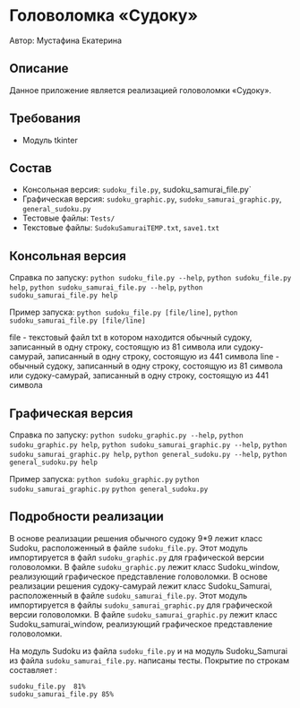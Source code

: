 # Головоломка «Судоку»

Автор: Мустафина Екатерина


## Описание
Данное приложение является реализацией головоломки «Судоку».


## Требования
* Модуль tkinter


## Состав
* Консольная версия: `sudoku_file.py`, sudoku_samurai_file.py`
* Графическая версия: `sudoku_graphic.py`, 
`sudoku_samurai_graphic.py`, `general_sudoku.py`
* Тестовые файлы: `Tests/`
* Текстовые файлы: `SudokuSamuraiTEMP.txt`, `save1.txt`


## Консольная версия
Справка по запуску: 
`python sudoku_file.py --help`, `python sudoku_file.py help`,
`python sudoku_samurai_file.py --help`, `python sudoku_samurai_file.py help`

Пример запуска: 
`python sudoku_file.py [file/line]`, `python sudoku_samurai_file.py [file/line]`

file - текстовый файл txt в котором находится обычный судоку, 
записанный в одну строку, состоящую из 81 символа или 
судоку-самурай, записанный в одну строку, состоящую из 441 символа
line - обычный судоку, записанный в одну строку, состоящую из 81 символа
или судоку-самурай, записанный в одну строку, состоящую из 441 символа


## Графическая версия
Справка по запуску: 
`python sudoku_graphic.py --help`, `python sudoku_graphic.py help`,
`python sudoku_samurai_graphic.py --help`, `python sudoku_samurai_graphic.py help`,
`python general_sudoku.py --help`, `python general_sudoku.py help`

Пример запуска: 
`python sudoku_graphic.py`
`python sudoku_samurai_graphic.py`
`python general_sudoku.py`


## Подробности реализации
В основе реализации решения обычного судоку 9*9 лежит класс Sudoku, 
расположенный в файле `sudoku_file.py`. Этот модуль импортируется в файл
`sudoku_graphic.py` для графической версии головоломки.
В файле `sudoku_graphic.py` лежит класс Sudoku_window, реализующий графическое 
представление головоломки.
В основе реализации решения судоку-самурай лежит класс Sudoku_Samurai, 
расположенный в файле `sudoku_samurai_file.py`. Этот модуль импортируется в файлы 
`sudoku_samurai_graphic.py` для графической версии головоломки.
В файле `sudoku_samurai_graphic.py` лежит класс  Sudoku_samurai_window, 
реализующий графическое представление головоломки.

На модуль Sudoku из файла `sudoku_file.py` и на модуль Sudoku_Samurai из файла
`sudoku_samurai_file.py`. написаны тесты.
Покрытие по строкам составляет :

    sudoku_file.py  81%  
	sudoku_samurai_file.py 85%